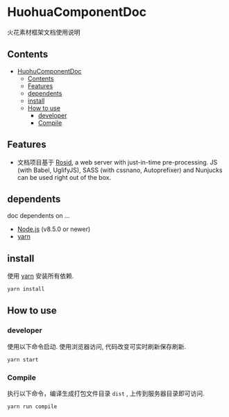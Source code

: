 # HuohuaComponentDoc

火花素材框架文档使用说明

## Contents

- [HuohuComponentDoc](#huohucomponentdoc)
	- [Contents](#contents)
	- [Features](#features)
	- [dependents](#dependents)
	- [install](#install)
	- [How to use](#how-to-use)
		- [developer](#developer)
		- [Compile](#compile)

## Features

- 文档项目基于 [Rosid](https://github.com/electerious/Rosid), a web server with just-in-time pre-processing. JS (with Babel, UglifyJS), SASS (with cssnano, Autoprefixer) and Nunjucks can be used right out of the box.

## dependents

doc dependents on …

- [Node.js](https://nodejs.org/en/) (v8.5.0 or newer)
- [yarn](https://yarnpkg.com/en/)



## install

使用 [yarn](https://yarnpkg.com/en/) 安装所有依赖.

```sh
yarn install
```

## How to use

### developer

使用以下命令启动. 使用浏览器访问, 代码改变可实时刷新保存刷新.

```sh
yarn start
```

### Compile

执行以下命令，编译生成打包文件目录 `dist` , 上传到服务器目录即可访问.

```sh
yarn run compile
```
